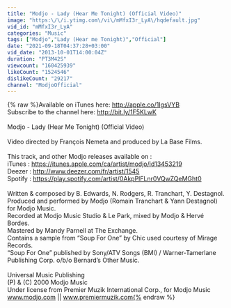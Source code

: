 ```yaml
---
title: "Modjo - Lady (Hear Me Tonight) (Official Video)"
image: "https:\/\/i.ytimg.com\/vi\/mMfxI3r_LyA\/hqdefault.jpg"
vid_id: "mMfxI3r_LyA"
categories: "Music"
tags: ["Modjo","Lady (Hear me Tonight)","Official"]
date: "2021-09-18T04:37:28+03:00"
vid_date: "2013-10-01T14:00:04Z"
duration: "PT3M42S"
viewcount: "160425939"
likeCount: "1524546"
dislikeCount: "29217"
channel: "ModjoOfficial"
---
```

{% raw %}Available on iTunes here: <a rel="nofollow" target="blank" href="http://apple.co/1IgsVYB">http://apple.co/1IgsVYB</a><br />Subscribe to the channel here: <a rel="nofollow" target="blank" href="http://bit.ly/1F5KLwK">http://bit.ly/1F5KLwK</a><br /><br />Modjo - Lady (Hear Me Tonight) (Official Video)<br /><br />Video directed by François Nemeta and produced by La Base Films.<br /><br />This track, and other Modjo releases available on :<br />iTunes : <a rel="nofollow" target="blank" href="https://itunes.apple.com/ca/artist/modjo/id13453219">https://itunes.apple.com/ca/artist/modjo/id13453219</a><br />Deezer : <a rel="nofollow" target="blank" href="http://www.deezer.com/fr/artist/1545">http://www.deezer.com/fr/artist/1545</a><br />Spotify : <a rel="nofollow" target="blank" href="https://play.spotify.com/artist/0AkpPlFLnr0VQwZQeMGht0">https://play.spotify.com/artist/0AkpPlFLnr0VQwZQeMGht0</a><br /><br />Written &amp; composed by B. Edwards, N. Rodgers, R. Tranchart, Y. Destagnol.<br />Produced and performed by Modjo (Romain Tranchart &amp; Yann Destagnol) for Modjo Music.<br />Recorded at Modjo Music Studio &amp; Le Park, mixed by Modjo &amp; Hervé Bordes.<br />Mastered by Mandy Parnell at The Exchange.<br />Contains a sample from “Soup For One” by Chic used courtesy of Mirage Records.<br />“Soup For One” published by Sony/ATV Songs (BMI) / Warner-Tamerlane Publishing Corp. o/b/o Bernard’s Other Music.<br /><br />Universal Music Publishing<br />(P) &amp; (C) 2000 Modjo Music<br />Under license from Premier Muzik International Corp., for Modjo Music<br />www.modjo.com || www.premiermuzik.com{% endraw %}
